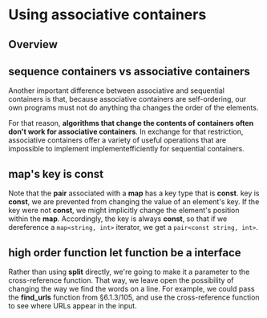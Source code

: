 # Using associative containers

## Overview

## sequence containers vs associative containers

Another important difference between associative and sequential containers is that, because
associative containers are self-ordering, our own programs must not do anything tha
changes the order of the elements.

For that reason, **algorithms that change the contents of**
**containers often don't work for associative containers**. In exchange for that restriction,
associative containers offer a variety of useful operations that are impossible to implement
implementefficiently for sequential containers.

## map's key is const

Note that the **pair** associated with a **map** has a key type that is **const**. 
key is **const**, we are prevented from changing the value of an element's key. If the key
were not **const**, we might implicitly change the element's position within the **map**.
Accordingly, the key is always **const**, so that if we dereference a `map<string, int>`
iterator, we get a `pair<const string, int>`.

## high order function let function be a interface

Rather than using **split** directly, we're going to make it a parameter to the cross-reference
function. That way, we leave open the possibility of changing the way we find the words on a
line. For example, we could pass the **find_urls** function from §6.1.3/105, and use the
cross-reference function to see where URLs appear in the input.
